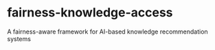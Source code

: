 # fairness-knowledge-access
A fairness-aware framework for AI-based knowledge recommendation systems
